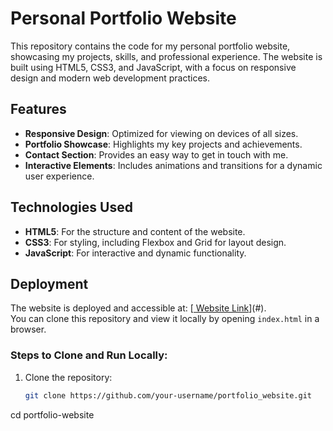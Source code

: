 # Personal Portfolio Website

This repository contains the code for my personal portfolio website, showcasing my projects, skills, and professional experience. The website is built using HTML5, CSS3, and JavaScript, with a focus on responsive design and modern web development practices.

## Features

- **Responsive Design**: Optimized for viewing on devices of all sizes.
- **Portfolio Showcase**: Highlights my key projects and achievements.
- **Contact Section**: Provides an easy way to get in touch with me.
- **Interactive Elements**: Includes animations and transitions for a dynamic user experience.

## Technologies Used

- **HTML5**: For the structure and content of the website.
- **CSS3**: For styling, including Flexbox and Grid for layout design.
- **JavaScript**: For interactive and dynamic functionality.


## Deployment

The website is deployed and accessible at: [[ Website Link](https://amitj10.github.io/My_Portfolio/)](#).  
You can clone this repository and view it locally by opening `index.html` in a browser.

### Steps to Clone and Run Locally:

1. Clone the repository:
   ```bash
   git clone https://github.com/your-username/portfolio_website.git

cd portfolio-website
